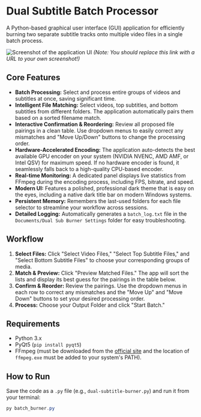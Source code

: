 # Dual Subtitle Batch Processor

A Python-based graphical user interface (GUI) application for efficiently burning two separate subtitle tracks onto multiple video files in a single batch process.

![Screenshot of the application UI](https://i.imgur.com/3B2pYI5.png)
*(Note: You should replace this link with a URL to your own screenshot!)*

## Core Features

* **Batch Processing:** Select and process entire groups of videos and subtitles at once, saving significant time.
* **Intelligent File Matching:** Select videos, top subtitles, and bottom subtitles from different folders. The application automatically pairs them based on a sorted filename match.
* **Interactive Confirmation & Reordering:** Review all proposed file pairings in a clean table. Use dropdown menus to easily correct any mismatches and "Move Up/Down" buttons to change the processing order.
* **Hardware-Accelerated Encoding:** The application auto-detects the best available GPU encoder on your system (NVIDIA NVENC, AMD AMF, or Intel QSV) for maximum speed. If no hardware encoder is found, it seamlessly falls back to a high-quality CPU-based encoder.
* **Real-time Monitoring:** A dedicated panel displays live statistics from FFmpeg during the encoding process, including FPS, bitrate, and speed.
* **Modern UI:** Features a polished, professional dark theme that is easy on the eyes, including a native dark title bar on modern Windows systems.
* **Persistent Memory:** Remembers the last-used folders for each file selector to streamline your workflow across sessions.
* **Detailed Logging:** Automatically generates a `batch_log.txt` file in the `Documents/Dual Sub Burner Settings` folder for easy troubleshooting.

## Workflow

1.  **Select Files:** Click "Select Video Files," "Select Top Subtitle Files," and "Select Bottom Subtitle Files" to choose your corresponding groups of media.
2.  **Match & Preview:** Click "Preview Matched Files." The app will sort the lists and display its best guess for the pairings in the table below.
3.  **Confirm & Reorder:** Review the pairings. Use the dropdown menus in each row to correct any mismatches and the "Move Up" and "Move Down" buttons to set your desired processing order.
4.  **Process:** Choose your Output Folder and click "Start Batch."

## Requirements

* Python 3.x
* PyQt5 (`pip install pyqt5`)
* FFmpeg (must be downloaded from the [official site](https://ffmpeg.org/download.html) and the location of `ffmpeg.exe` must be added to your system's PATH).

## How to Run

Save the code as a `.py` file (e.g., `dual-subtitle-burner.py`) and run it from your terminal:
```powershell
py batch_burner.py